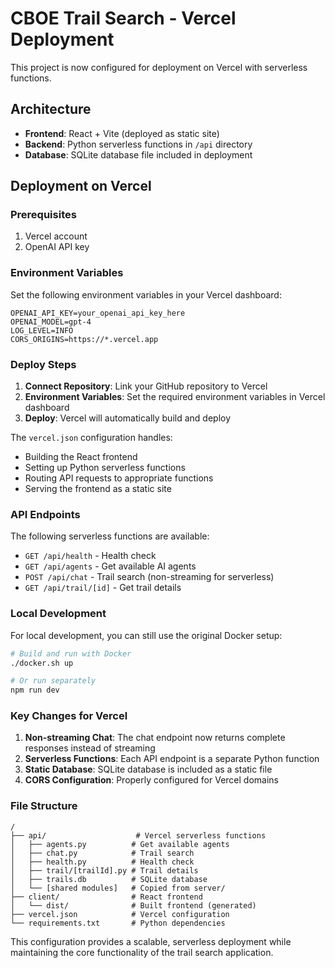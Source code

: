 # CBOE Trail Search - Vercel Deployment

This project is now configured for deployment on Vercel with serverless functions.

## Architecture

- **Frontend**: React + Vite (deployed as static site)
- **Backend**: Python serverless functions in `/api` directory
- **Database**: SQLite database file included in deployment

## Deployment on Vercel

### Prerequisites

1. Vercel account
2. OpenAI API key

### Environment Variables

Set the following environment variables in your Vercel dashboard:

```
OPENAI_API_KEY=your_openai_api_key_here
OPENAI_MODEL=gpt-4
LOG_LEVEL=INFO
CORS_ORIGINS=https://*.vercel.app
```

### Deploy Steps

1. **Connect Repository**: Link your GitHub repository to Vercel
2. **Environment Variables**: Set the required environment variables in Vercel dashboard
3. **Deploy**: Vercel will automatically build and deploy

The `vercel.json` configuration handles:
- Building the React frontend
- Setting up Python serverless functions
- Routing API requests to appropriate functions
- Serving the frontend as a static site

### API Endpoints

The following serverless functions are available:

- `GET /api/health` - Health check
- `GET /api/agents` - Get available AI agents
- `POST /api/chat` - Trail search (non-streaming for serverless)
- `GET /api/trail/[id]` - Get trail details

### Local Development

For local development, you can still use the original Docker setup:

```bash
# Build and run with Docker
./docker.sh up

# Or run separately
npm run dev
```

### Key Changes for Vercel

1. **Non-streaming Chat**: The chat endpoint now returns complete responses instead of streaming
2. **Serverless Functions**: Each API endpoint is a separate Python function
3. **Static Database**: SQLite database is included as a static file
4. **CORS Configuration**: Properly configured for Vercel domains

### File Structure

```
/
├── api/                    # Vercel serverless functions
│   ├── agents.py          # Get available agents
│   ├── chat.py            # Trail search
│   ├── health.py          # Health check
│   ├── trail/[trailId].py # Trail details
│   ├── trails.db          # SQLite database
│   └── [shared modules]   # Copied from server/
├── client/                # React frontend
│   └── dist/              # Built frontend (generated)
├── vercel.json            # Vercel configuration
└── requirements.txt       # Python dependencies
```

This configuration provides a scalable, serverless deployment while maintaining the core functionality of the trail search application.